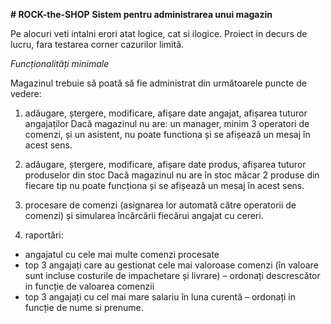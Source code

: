 **# ROCK-the-SHOP**
**Sistem pentru administrarea unui magazin**

Pe alocuri veti intalni erori atat logice, cat si ilogice.
Proiect in decurs de lucru, fara testarea corner cazurilor limită.

*Funcționalități minimale*

Magazinul trebuie să poată să fie administrat din următoarele puncte de vedere:

  1. adăugare, ștergere, modificare, afișare date angajat, afișarea tuturor angajaților
Dacă magazinul nu are: un manager, minim 3 operatori de comenzi, și un asistent, nu poate
functiona și se afișează un mesaj în acest sens.

2. adăugare, ștergere, modificare, afișare date produs, afișarea tuturor produselor din stoc
Dacă magazinul nu are în stoc măcar 2 produse din fiecare tip nu poate funcționa și se
afișează un mesaj în acest sens.

3. procesare de comenzi (asignarea lor automată către operatorii de comenzi) și simularea
încărcării fiecărui angajat cu cereri.

4. raportări:
  - angajatul cu cele mai multe comenzi procesate
  - top 3 angajați care au gestionat cele mai valoroase comenzi (în valoare sunt incluse
costurile de impachetare și livrare) – ordonați descrescător in funcție de valoarea comenzii
  - top 3 angajați cu cel mai mare salariu în luna curentă – ordonați in funcție de nume si
prenume.

